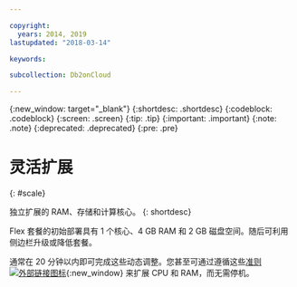 ```yaml
---

copyright:
  years: 2014, 2019
lastupdated: "2018-03-14"

keywords: 

subcollection: Db2onCloud

---
```


<!-- Attribute definitions --> 
{:new_window: target="_blank"}
{:shortdesc: .shortdesc}
{:codeblock: .codeblock}
{:screen: .screen}
{:tip: .tip}
{:important: .important}
{:note: .note}
{:deprecated: .deprecated}
{:pre: .pre}

# 灵活扩展
{: #scale}

独立扩展的 RAM、存储和计算核心。
{: shortdesc}

Flex 套餐的初始部署具有 1 个核心、4 GB RAM 和 2 GB 磁盘空间。随后可利用侧边栏升级或降低套餐。

通常在 20 分钟以内即可完成这些动态调整。您甚至可通过遵循这些[准则 ![外部链接图标](../../icons/launch-glyph.svg "外部链接图标")](https://developer.ibm.com/answers/questions/381931/how-can-i-scale-cpu-up-and-down-without-downtime-o.html){:new_window} 来扩展 CPU 和 RAM，而无需停机。
